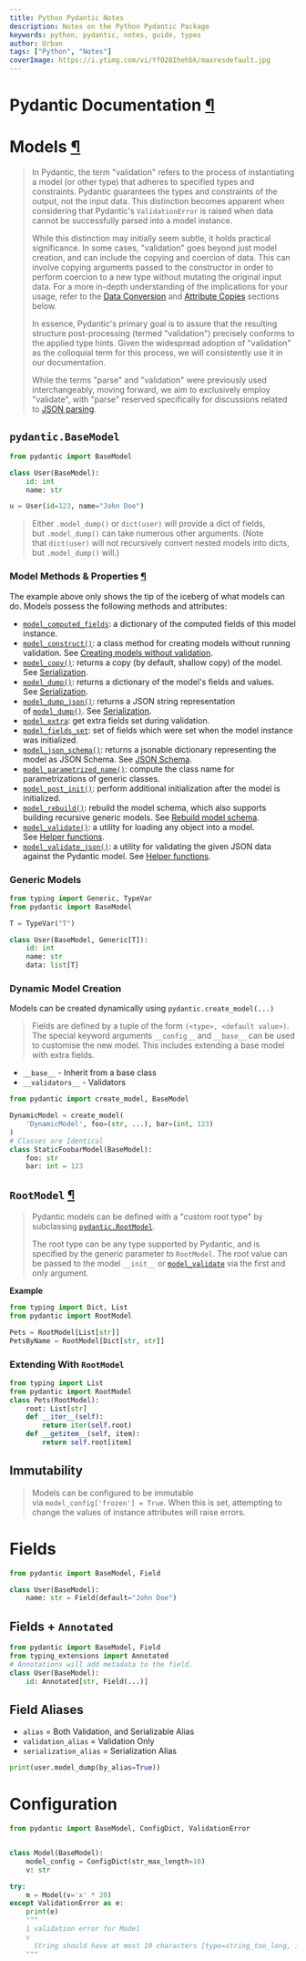 ```yaml
---
title: Python Pydantic Notes
description: Notes on the Python Pydantic Package
keywords: python, pydantic, notes, guide, types
author: Urban
tags: ["Python", "Notes"]
coverImage: https://i.ytimg.com/vi/YfO28Ihehbk/maxresdefault.jpg
---
```


# Pydantic Documentation [¶](https://docs.pydantic.dev/)

# Models [¶](https://docs.pydantic.dev/latest/api/base_model/)

> In Pydantic, the term "validation" refers to the process of instantiating a model (or other type) that adheres to specified types and constraints. Pydantic guarantees the types and constraints of the output, not the input data. This distinction becomes apparent when considering that Pydantic's `ValidationError` is raised when data cannot be successfully parsed into a model instance.
>
> While this distinction may initially seem subtle, it holds practical significance. In some cases, "validation" goes beyond just model creation, and can include the copying and coercion of data. This can involve copying arguments passed to the constructor in order to perform coercion to a new type without mutating the original input data. For a more in-depth understanding of the implications for your usage, refer to the [Data Conversion](https://docs.pydantic.dev/latest/concepts/models/#data-conversion) and [Attribute Copies](https://docs.pydantic.dev/latest/concepts/models/#attribute-copies) sections below.
>
> In essence, Pydantic's primary goal is to assure that the resulting structure post-processing (termed "validation") precisely conforms to the applied type hints. Given the widespread adoption of "validation" as the colloquial term for this process, we will consistently use it in our documentation.
>
> While the terms "parse" and "validation" were previously used interchangeably, moving forward, we aim to exclusively employ "validate", with "parse" reserved specifically for discussions related to [JSON parsing](https://docs.pydantic.dev/latest/concepts/json/).

## `pydantic.BaseModel`

```python
from pydantic import BaseModel

class User(BaseModel):
	id: int
	name: str

u = User(id=123, name="John Doe")
```

> Either `.model_dump()` or `dict(user)` will provide a dict of fields, but `.model_dump()` can take numerous other arguments. (Note that `dict(user)` will not recursively convert nested models into dicts, but `.model_dump()` will.)

### Model Methods & Properties [¶](https://docs.pydantic.dev/latest/concepts/models/#model-methods-and-properties "Permanent link")

The example above only shows the tip of the iceberg of what models can do. Models possess the following methods and attributes:

- [`model_computed_fields`](https://docs.pydantic.dev/latest/api/base_model/#pydantic.main.BaseModel.model_computed_fields): a dictionary of the computed fields of this model instance.
- [`model_construct()`](https://docs.pydantic.dev/latest/api/base_model/#pydantic.main.BaseModel.model_construct): a class method for creating models without running validation. See [Creating models without validation](https://docs.pydantic.dev/latest/concepts/models/#creating-models-without-validation).
- [`model_copy()`](https://docs.pydantic.dev/latest/api/base_model/#pydantic.main.BaseModel.model_copy): returns a copy (by default, shallow copy) of the model. See [Serialization](https://docs.pydantic.dev/latest/concepts/serialization/#modelcopy).
- [`model_dump()`](https://docs.pydantic.dev/latest/api/base_model/#pydantic.main.BaseModel.model_dump): returns a dictionary of the model's fields and values. See [Serialization](https://docs.pydantic.dev/latest/concepts/serialization/#modeldump).
- [`model_dump_json()`](https://docs.pydantic.dev/latest/api/base_model/#pydantic.main.BaseModel.model_dump_json): returns a JSON string representation of [`model_dump()`](https://docs.pydantic.dev/latest/api/base_model/#pydantic.main.BaseModel.model_dump). See [Serialization](https://docs.pydantic.dev/latest/concepts/serialization/#modeldumpjson).
- [`model_extra`](https://docs.pydantic.dev/latest/api/base_model/#pydantic.main.BaseModel.model_extra): get extra fields set during validation.
- [`model_fields_set`](https://docs.pydantic.dev/latest/api/base_model/#pydantic.main.BaseModel.model_fields_set): set of fields which were set when the model instance was initialized.
- [`model_json_schema()`](https://docs.pydantic.dev/latest/api/base_model/#pydantic.main.BaseModel.model_json_schema): returns a jsonable dictionary representing the model as JSON Schema. See [JSON Schema](https://docs.pydantic.dev/latest/concepts/json_schema/).
- [`model_parametrized_name()`](https://docs.pydantic.dev/latest/api/base_model/#pydantic.main.BaseModel.model_parametrized_name): compute the class name for parametrizations of generic classes.
- [`model_post_init()`](https://docs.pydantic.dev/latest/api/base_model/#pydantic.main.BaseModel.model_post_init): perform additional initialization after the model is initialized.
- [`model_rebuild()`](https://docs.pydantic.dev/latest/api/base_model/#pydantic.main.BaseModel.model_rebuild): rebuild the model schema, which also supports building recursive generic models. See [Rebuild model schema](https://docs.pydantic.dev/latest/concepts/models/#rebuild-model-schema).
- [`model_validate()`](https://docs.pydantic.dev/latest/api/base_model/#pydantic.main.BaseModel.model_validate): a utility for loading any object into a model. See [Helper functions](https://docs.pydantic.dev/latest/concepts/models/#helper-functions).
- [`model_validate_json()`](https://docs.pydantic.dev/latest/api/base_model/#pydantic.main.BaseModel.model_validate_json): a utility for validating the given JSON data against the Pydantic model. See [Helper functions](https://docs.pydantic.dev/latest/concepts/models/#helper-functions).

### Generic Models

```python
from typing import Generic, TypeVar
from pydantic import BaseModel

T = TypeVar("T")

class User(BaseModel, Generic[T]):
	id: int
	name: str
	data: list[T]
```

### Dynamic Model Creation

Models can be created dynamically using `pydantic.create_model(...)`

> Fields are defined by a tuple of the form `(<type>, <default value>)`. The special keyword arguments `__config__` and `__base__` can be used to customise the new model. This includes extending a base model with extra fields.

- `__base__` - Inherit from a base class
- `__validators__` - Validators

```python
from pydantic import create_model, BaseModel

DynamicModel = create_model(
	'DynamicModel', foo=(str, ...), bar=(int, 123)
)
# Classes are Identical
class StaticFoobarModel(BaseModel):
	foo: str
	bar: int = 123
```

## `RootModel` [¶](https://docs.pydantic.dev/latest/api/root_model/)

> Pydantic models can be defined with a "custom root type" by subclassing [`pydantic.RootModel`](https://docs.pydantic.dev/latest/api/root_model/#pydantic.root_model.RootModel).
>
> The root type can be any type supported by Pydantic, and is specified by the generic parameter to `RootModel`. The root value can be passed to the model `__init__` or [`model_validate`](https://docs.pydantic.dev/latest/api/base_model/#pydantic.main.BaseModel.model_validate) via the first and only argument.

**Example**

```python
from typing import Dict, List
from pydantic import RootModel

Pets = RootModel[List[str]]
PetsByName = RootModel[Dict[str, str]]
```

### Extending With `RootModel`

```python
from typing import List
from pydantic import RootModel
class Pets(RootModel):
	root: List[str]
	def __iter__(self):
		return iter(self.root)
	def __getitem__(self, item):
		return self.root[item]
```

## Immutability

> Models can be configured to be immutable via `model_config['frozen'] = True`. When this is set, attempting to change the values of instance attributes will raise errors.

# Fields

```python
from pydantic import BaseModel, Field

class User(BaseModel):
	name: str = Field(default="John Doe")
```

## Fields + `Annotated`

```python
from pydantic import BaseModel, Field
from typing_extensions import Annotated
# Annotations will add metadata to the field.
class User(BaseModel):
	id: Annotated[str, Field(...)]
```

## Field Aliases

- `alias` = Both Validation, and Serializable Alias
- `validation_alias` = Validation Only
- `serialization_alias` = Serialization Alias

```python
print(user.model_dump(by_alias=True))
```

# Configuration

```python
from pydantic import BaseModel, ConfigDict, ValidationError


class Model(BaseModel):
    model_config = ConfigDict(str_max_length=10)
    v: str

try:
    m = Model(v='x' * 20)
except ValidationError as e:
    print(e)
    """
    1 validation error for Model
    v
      String should have at most 10 characters [type=string_too_long, input_value='xxxxxxxxxxxxxxxxxxxx', input_type=str]
    """

```
